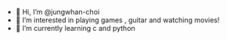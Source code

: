 - 👋 Hi, I’m @jungwhan-choi
- 👀 I’m interested in playing games , guitar and watching movies!
- 🌱 I’m currently learning c and python


<!---
jungwhan-choi/jungwhan-choi is a ✨ special ✨ repository because its `README.md` (this file) appears on your GitHub profile.
You can click the Preview link to take a look at your changes.
--->
